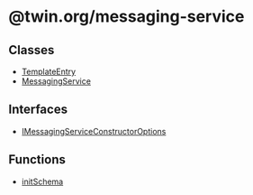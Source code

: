 # @twin.org/messaging-service

## Classes

- [TemplateEntry](classes/TemplateEntry.md)
- [MessagingService](classes/MessagingService.md)

## Interfaces

- [IMessagingServiceConstructorOptions](interfaces/IMessagingServiceConstructorOptions.md)

## Functions

- [initSchema](functions/initSchema.md)
